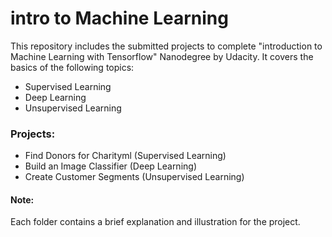 # intro to Machine Learning 
This repository includes the submitted projects to complete "introduction to Machine Learning with Tensorflow" Nanodegree by Udacity. 
It covers the basics of the following topics:
- Supervised Learning
- Deep Learning
- Unsupervised Learning

### Projects:
- Find Donors for Charityml (Supervised Learning)
- Build an Image Classifier (Deep Learning)
- Create Customer Segments (Unsupervised Learning)

#### Note: 
Each folder contains a brief explanation and illustration for the project. 

